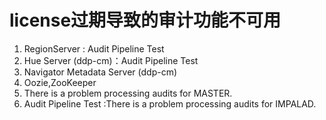 # license过期导致的审计功能不可用

1. RegionServer : Audit Pipeline Test
2. Hue Server (ddp-cm)：Audit Pipeline Test
3. Navigator Metadata Server (ddp-cm)
4. Oozie,ZooKeeper
5. There is a problem processing audits for MASTER.
6. Audit Pipeline Test :There is a problem processing audits for IMPALAD.